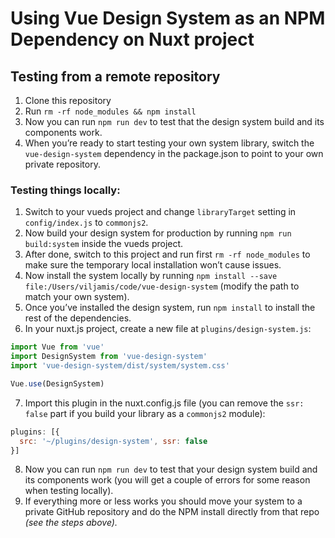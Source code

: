 # Using Vue Design System as an NPM Dependency on Nuxt project


## Testing from a remote repository

1. Clone this repository
2. Run `rm -rf node_modules && npm install`
3. Now you can run `npm run dev` to test that the design system build and its components work.
4. When you’re ready to start testing your own system library, switch the `vue-design-system` dependency in the package.json to point to your own private repository.


### Testing things locally:

1. Switch to your vueds project and change `libraryTarget` setting in `config/index.js` to `commonjs2`.
2. Now build your design system for production by running `npm run build:system` inside the vueds project.
3. After done, switch to this project and run first `rm -rf node_modules` to make sure the temporary local installation won’t cause issues.
4. Now install the system locally by running `npm install --save file:/Users/viljamis/code/vue-design-system` (modify the path to match your own system).
5. Once you’ve installed the design system, run `npm install` to install the rest of the dependencies.
6. In your nuxt.js project, create a new file at `plugins/design-system.js`:
  ``` js
  import Vue from 'vue'
  import DesignSystem from 'vue-design-system'
  import 'vue-design-system/dist/system/system.css'

  Vue.use(DesignSystem)
  ```
7. Import this plugin in the nuxt.config.js file (you can remove the `ssr: false` part if you build your library as a `commonjs2` module):
  ``` js
  plugins: [{
    src: '~/plugins/design-system', ssr: false
  }]
  ```
8. Now you can run `npm run dev` to test that your design system build and its components work (you will get a couple of errors for some reason when testing locally).
9. If everything more or less works you should move your system to a private GitHub repository and do the NPM install directly from that repo _(see the steps above)._
